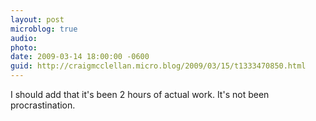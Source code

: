 ```yaml
---
layout: post
microblog: true
audio: 
photo: 
date: 2009-03-14 18:00:00 -0600
guid: http://craigmcclellan.micro.blog/2009/03/15/t1333470850.html
---
```

I should add that it's been 2 hours of actual work.  It's not been procrastination.
